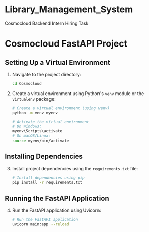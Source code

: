 # Library_Management_System
Cosmocloud Backend Intern Hiring Task
# Cosmocloud FastAPI Project

## Setting Up a Virtual Environment

1. Navigate to the project directory:
    ```sh
    cd Cosmocloud
    ```

2. Create a virtual environment using Python's `venv` module or the `virtualenv` package:
    ```sh
    # Create a virtual environment (using venv)
    python -m venv myenv

    # Activate the virtual environment
    # On Windows:
    myenv\Scripts\activate
    # On macOS/Linux:
    source myenv/bin/activate
    ```

## Installing Dependencies

3. Install project dependencies using the `requirements.txt` file:
    ```sh
    # Install dependencies using pip
    pip install -r requirements.txt
    ```

## Running the FastAPI Application

4. Run the FastAPI application using Uvicorn:
    ```sh
    # Run the FastAPI application
    uvicorn main:app --reload
    ```
   
